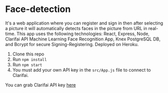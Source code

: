 # Face-detection

It's a web application where you can register and sign in then after selecting a picture it will automatically detects faces in the picture from URL in real-time. This app uses the following technologies: React, Express, Node, Clarifai API Machine Learning Face Recognition App, Knex PostgreSQL DB, and Bcrypt for secure Signing-Registering. Deployed on Heroku.

1. Clone this repo
2. Run `npm install`
3. Run `npm start`
4. You must add your own API key in the `src/App.js` file to connect to Clarifai.

You can grab Clarifai API key [here](https://www.clarifai.com/)
